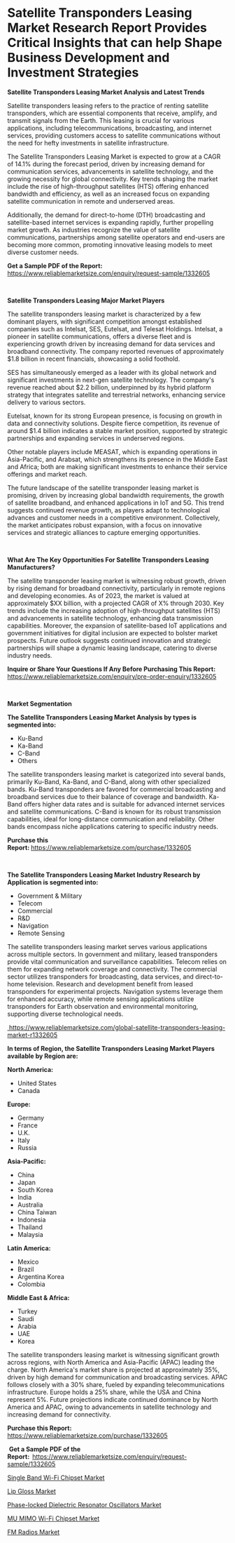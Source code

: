 <p><h1>Satellite Transponders Leasing Market Research Report Provides Critical Insights that can help Shape Business Development and Investment Strategies</h1></p><p><strong>Satellite Transponders Leasing Market Analysis and Latest Trends</strong></p>
<p><p>Satellite transponders leasing refers to the practice of renting satellite transponders, which are essential components that receive, amplify, and transmit signals from the Earth. This leasing is crucial for various applications, including telecommunications, broadcasting, and internet services, providing customers access to satellite communications without the need for hefty investments in satellite infrastructure.</p><p>The Satellite Transponders Leasing Market is expected to grow at a CAGR of 14.1% during the forecast period, driven by increasing demand for communication services, advancements in satellite technology, and the growing necessity for global connectivity. Key trends shaping the market include the rise of high-throughput satellites (HTS) offering enhanced bandwidth and efficiency, as well as an increased focus on expanding satellite communication in remote and underserved areas. </p><p>Additionally, the demand for direct-to-home (DTH) broadcasting and satellite-based internet services is expanding rapidly, further propelling market growth. As industries recognize the value of satellite communications, partnerships among satellite operators and end-users are becoming more common, promoting innovative leasing models to meet diverse customer needs.</p></p>
<p><strong>Get a Sample PDF of the Report:&nbsp;</strong> <a href="https://www.reliablemarketsize.com/enquiry/request-sample/1332605?utm_campaign=1180&utm_medium=2&utm_source=Github&utm_content=ia&utm_term=01102024&utm_id=satellite-transponders-leasing">https://www.reliablemarketsize.com/enquiry/request-sample/1332605</a></p>
<p>&nbsp;</p>
<p><strong>Satellite Transponders Leasing Major Market Players</strong></p>
<p><p>The satellite transponders leasing market is characterized by a few dominant players, with significant competition amongst established companies such as Intelsat, SES, Eutelsat, and Telesat Holdings. Intelsat, a pioneer in satellite communications, offers a diverse fleet and is experiencing growth driven by increasing demand for data services and broadband connectivity. The company reported revenues of approximately $1.8 billion in recent financials, showcasing a solid foothold.</p><p>SES has simultaneously emerged as a leader with its global network and significant investments in next-gen satellite technology. The company's revenue reached about $2.2 billion, underpinned by its hybrid platform strategy that integrates satellite and terrestrial networks, enhancing service delivery to various sectors.</p><p>Eutelsat, known for its strong European presence, is focusing on growth in data and connectivity solutions. Despite fierce competition, its revenue of around $1.4 billion indicates a stable market position, supported by strategic partnerships and expanding services in underserved regions.</p><p>Other notable players include MEASAT, which is expanding operations in Asia-Pacific, and Arabsat, which strengthens its presence in the Middle East and Africa; both are making significant investments to enhance their service offerings and market reach. </p><p>The future landscape of the satellite transponder leasing market is promising, driven by increasing global bandwidth requirements, the growth of satellite broadband, and enhanced applications in IoT and 5G. This trend suggests continued revenue growth, as players adapt to technological advances and customer needs in a competitive environment. Collectively, the market anticipates robust expansion, with a focus on innovative services and strategic alliances to capture emerging opportunities.</p></p>
<p>&nbsp;</p>
<p><strong>What Are The Key Opportunities For Satellite Transponders Leasing Manufacturers?</strong></p>
<p><p>The satellite transponder leasing market is witnessing robust growth, driven by rising demand for broadband connectivity, particularly in remote regions and developing economies. As of 2023, the market is valued at approximately $XX billion, with a projected CAGR of X% through 2030. Key trends include the increasing adoption of high-throughput satellites (HTS) and advancements in satellite technology, enhancing data transmission capabilities. Moreover, the expansion of satellite-based IoT applications and government initiatives for digital inclusion are expected to bolster market prospects. Future outlook suggests continued innovation and strategic partnerships will shape a dynamic leasing landscape, catering to diverse industry needs.</p></p>
<p><strong>Inquire or Share Your Questions If Any Before Purchasing This Report:</strong> <a href="https://www.reliablemarketsize.com/enquiry/pre-order-enquiry/1332605?utm_campaign=1180&utm_medium=2&utm_source=Github&utm_content=ia&utm_term=01102024&utm_id=satellite-transponders-leasing">https://www.reliablemarketsize.com/enquiry/pre-order-enquiry/1332605</a></p>
<p>&nbsp;</p>
<p><strong>Market Segmentation</strong></p>
<p><strong>The Satellite Transponders Leasing Market Analysis by types is segmented into:</strong></p>
<p><ul><li>Ku-Band</li><li>Ka-Band</li><li>C-Band</li><li>Others</li></ul></p>
<p><p>The satellite transponders leasing market is categorized into several bands, primarily Ku-Band, Ka-Band, and C-Band, along with other specialized bands. Ku-Band transponders are favored for commercial broadcasting and broadband services due to their balance of coverage and bandwidth. Ka-Band offers higher data rates and is suitable for advanced internet services and satellite communications. C-Band is known for its robust transmission capabilities, ideal for long-distance communication and reliability. Other bands encompass niche applications catering to specific industry needs.</p></p>
<p><strong>Purchase this Report:&nbsp;</strong><a href="https://www.reliablemarketsize.com/purchase/1332605?utm_campaign=1180&utm_medium=2&utm_source=Github&utm_content=ia&utm_term=01102024&utm_id=satellite-transponders-leasing">https://www.reliablemarketsize.com/purchase/1332605</a></p>
<p>&nbsp;</p>
<p><strong>The Satellite Transponders Leasing Market Industry Research by Application is segmented into:</strong></p>
<p><ul><li>Government & Military</li><li>Telecom</li><li>Commercial</li><li>R&D</li><li>Navigation</li><li>Remote Sensing</li></ul></p>
<p><p>The satellite transponders leasing market serves various applications across multiple sectors. In government and military, leased transponders provide vital communication and surveillance capabilities. Telecom relies on them for expanding network coverage and connectivity. The commercial sector utilizes transponders for broadcasting, data services, and direct-to-home television. Research and development benefit from leased transponders for experimental projects. Navigation systems leverage them for enhanced accuracy, while remote sensing applications utilize transponders for Earth observation and environmental monitoring, supporting diverse technological needs.</p></p>
<p><a href="https://www.reliablemarketsize.com/global-satellite-transponders-leasing-market-r1332605?utm_campaign=1180&utm_medium=2&utm_source=Github&utm_content=ia&utm_term=01102024&utm_id=satellite-transponders-leasing">&nbsp;https://www.reliablemarketsize.com/global-satellite-transponders-leasing-market-r1332605</a></p>
<p><strong>In terms of Region, the Satellite Transponders Leasing Market Players available by Region are:</strong></p>
<p>
    <p> <strong> North America: </strong>
        <ul>
            <li>United States</li>
            <li>Canada</li>
        </ul>
        </p> 
    <p> <strong> Europe: </strong>
        <ul>
            <li>Germany</li>
            <li>France</li>
            <li>U.K.</li>
            <li>Italy</li>
            <li>Russia</li>
        </ul>
        </p> 
    <p> <strong> Asia-Pacific: </strong>
        <ul>
            <li>China</li>
            <li>Japan</li>
            <li>South Korea</li>
            <li>India</li>
            <li>Australia</li>
            <li>China Taiwan</li>
            <li>Indonesia</li>
            <li>Thailand</li>
            <li>Malaysia</li>
        </ul>
        </p> 
    <p> <strong> Latin America: </strong>
        <ul>
            <li>Mexico</li>
            <li>Brazil</li>
            <li>Argentina Korea</li>
            <li>Colombia</li>
        </ul>
        </p> 
    <p> <strong> Middle East & Africa: </strong>
        <ul>
            <li>Turkey</li>
            <li>Saudi</li>
            <li>Arabia</li>
            <li>UAE</li>
            <li>Korea</li>
        </ul>
    </p>
    </p>
<p><p>The satellite transponders leasing market is witnessing significant growth across regions, with North America and Asia-Pacific (APAC) leading the charge. North America's market share is projected at approximately 35%, driven by high demand for communication and broadcasting services. APAC follows closely with a 30% share, fueled by expanding telecommunications infrastructure. Europe holds a 25% share, while the USA and China represent 5%. Future projections indicate continued dominance by North America and APAC, owing to advancements in satellite technology and increasing demand for connectivity.</p></p>
<p><strong>Purchase this Report: </strong><a href="https://www.reliablemarketsize.com/purchase/1332605?utm_campaign=1180&utm_medium=2&utm_source=Github&utm_content=ia&utm_term=01102024&utm_id=satellite-transponders-leasing">https://www.reliablemarketsize.com/purchase/1332605</a></p>
<p>&nbsp;<strong>Get a Sample PDF of the Report:&nbsp;&nbsp;</strong><a href="https://www.reliablemarketsize.com/enquiry/request-sample/1332605?utm_campaign=1180&utm_medium=2&utm_source=Github&utm_content=ia&utm_term=01102024&utm_id=satellite-transponders-leasing">https://www.reliablemarketsize.com/enquiry/request-sample/1332605</a></p>
<p><strong></strong></p>
<p><p><a href="https://issuu.com/reportprime-2/docs/single-band-wi-fi-chipset-market-si_304ddf7acfd106?utm_campaign=1180&utm_medium=2&utm_source=Github&utm_content=ia&utm_term=01102024&utm_id=satellite-transponders-leasing">Single Band Wi-Fi Chipset Market</a></p><p><a href="https://www.linkedin.com/pulse/global-lip-gloss-market-analysis-trends-forecasts-growth-opportunities-o1ppe?utm_campaign=1180&utm_medium=2&utm_source=Github&utm_content=ia&utm_term=01102024&utm_id=satellite-transponders-leasing">Lip Gloss Market</a></p><p><a href="https://github.com/BryceTownsendr/Market-Research-Report-List-6/blob/main/phase-locked-dielectric-resonator-oscillators-market.md?utm_campaign=1180&utm_medium=2&utm_source=Github&utm_content=ia&utm_term=01102024&utm_id=satellite-transponders-leasing">Phase-locked Dielectric Resonator Oscillators Market</a></p><p><a href="https://issuu.com/reportprime-2/docs/mu-mimo-wi-fi-chipset-market-size-2_cff683cdbfa393?utm_campaign=1180&utm_medium=2&utm_source=Github&utm_content=ia&utm_term=01102024&utm_id=satellite-transponders-leasing">MU MIMO Wi-Fi Chipset Market</a></p><p><a href="https://www.linkedin.com/pulse/fm-radios-market-share-size-trends-industry-analysis-report-application-l0b7e?utm_campaign=1180&utm_medium=2&utm_source=Github&utm_content=ia&utm_term=01102024&utm_id=satellite-transponders-leasing">FM Radios Market</a></p></p>